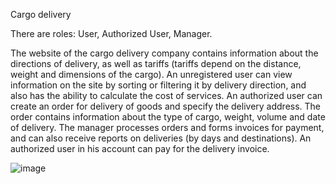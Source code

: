 Cargo delivery 

There are roles: User, Authorized User, Manager.

The website of the cargo delivery company contains information about the directions of
delivery, as well as tariffs (tariffs depend on the distance, weight and dimensions of the
cargo).
An unregistered user can view information on the site by sorting or filtering it by delivery
direction, and also has the ability to calculate the cost of services.
An authorized user can create an order for delivery of goods and specify the delivery
address. The order contains information about the type of cargo, weight, volume and date of
delivery.
The manager processes orders and forms invoices for payment, and can also receive reports
on deliveries (by days and destinations).
An authorized user in his account can pay for the delivery invoice.


![image](https://user-images.githubusercontent.com/71599433/211172044-26ce2d55-3758-456f-8567-92364e795382.png)

